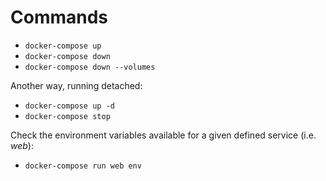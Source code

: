 # Commands

- `docker-compose up`
- `docker-compose down`
- `docker-compose down --volumes`

Another way, running detached:

- `docker-compose up -d`
- `docker-compose stop`

Check the environment variables available for a given defined service (i.e. _web_):

- `docker-compose run web env`
